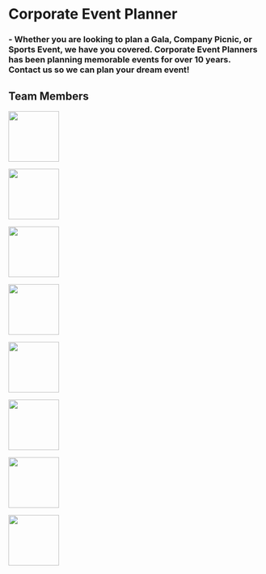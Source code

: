 # Corporate Event Planner

  ### - Whether you are looking to plan a Gala, Company Picnic, or Sports Event, we have you covered. Corporate Event Planners has been planning memorable events for over 10 years. Contact us so we can plan your dream event!  

## Team Members

  <img
    src="https://media.licdn.com/dms/image/C5603AQF7ZNPlmP0waQ/profile-displayphoto-shrink_800_800/0?e=1567036800&v=beta&t=1QUArRF3YYt9sGrasu4v1HmtmnZokvFK0NoZov0q27E"
    width = "100"/>

  <img
    src="https://media.licdn.com/dms/image/C5603AQGJHGI-qeIcqA/profile-displayphoto-shrink_800_800/0?e=1567036800&v=beta&t=drzPCrpHqvjoT_HhdvBq_IK8N9wKzBK0OcM82psvnW8"
    width = "100"/>

  <img
    src="https://media.licdn.com/dms/image/C5603AQGjJt2ymORKvQ/profile-displayphoto-shrink_800_800/0?e=1567036800&v=beta&t=2UQymwb348ODf6VlBSdrPk3r3zLVlbAqeu1oHlmaOTY"
    width = "100"/>

  <img
    src="https://media.licdn.com/dms/image/C5603AQEN-8okgUBigw/profile-displayphoto-shrink_800_800/0?e=1567036800&v=beta&t=GgPwYYwVj-ooZvuLpHsdJ9eq_sUxo1dvjVHFgvX0CmI"
    width = "100"/>

  <img
    src="https://avatars2.githubusercontent.com/u/43999989?s=400&v=4"
    width = "100"/>

  <img
    src="https://media.licdn.com/dms/image/C5603AQFoA2MdR54Y6Q/profile-displayphoto-shrink_800_800/0?e=1567036800&v=beta&t=RgQzOxiavaemJCaaTzqDVrjKilmsxCmnkBn3wcaFPVs"
    width = "100"/>

  <img
    src="https://media.licdn.com/dms/image/C4E03AQGYsVNnOSzBkQ/profile-displayphoto-shrink_800_800/0?e=1567036800&v=beta&t=xtRGYvEuSxfivlOD872bqpxfo6D_nb25v74WAAw_Ae0"
    width = "100"/>

   <img
    src="https://avatars0.githubusercontent.com/u/41450873?s=400&v=4"
    width = "100"/>

